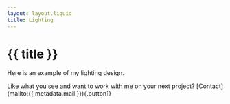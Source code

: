 ```yaml
---
layout: layout.liquid
title: Lighting
---
```


# {{ title }}

Here is an example of my lighting design.

Like what you see and want to work with me on your next project?
[Contact](mailto:{{ metadata.mail }}){.button1}
